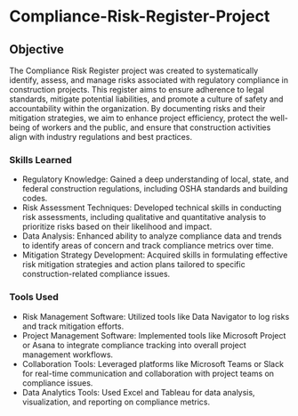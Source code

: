 # Compliance-Risk-Register-Project

## Objective

The Compliance Risk Register project was created to systematically identify, assess, and manage risks associated with regulatory compliance in construction projects. This register aims to ensure adherence to legal standards, mitigate potential liabilities, and promote a culture of safety and accountability within the organization. By documenting risks and their mitigation strategies, we aim to enhance project efficiency, protect the well-being of workers and the public, and ensure that construction activities align with industry regulations and best practices.

### Skills Learned

- Regulatory Knowledge: Gained a deep understanding of local, state, and federal construction regulations, including OSHA standards and building codes.
- Risk Assessment Techniques: Developed technical skills in conducting risk assessments, including qualitative and quantitative analysis to prioritize risks based on their likelihood and impact.
- Data Analysis: Enhanced ability to analyze compliance data and trends to identify areas of concern and track compliance metrics over time.
- Mitigation Strategy Development: Acquired skills in formulating effective risk mitigation strategies and action plans tailored to specific construction-related compliance issues.

### Tools Used

- Risk Management Software: Utilized tools like Data Navigator to log risks and track mitigation efforts.
- Project Management Software: Implemented tools like Microsoft Project or Asana to integrate compliance tracking into overall project management workflows.
- Collaboration Tools: Leveraged platforms like Microsoft Teams or Slack for real-time communication and collaboration with project teams on compliance issues.
- Data Analytics Tools: Used Excel and Tableau for data analysis, visualization, and reporting on compliance metrics.

